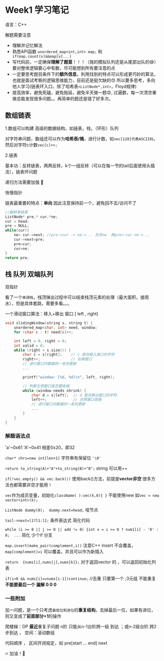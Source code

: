 # Week1 学习笔记

语言：C++

解题需要注意 

* 理解并记忆解法
* 熟悉API函数 `unordered_map<int,int> map;` 和` if(map.count(x)&&map[x]...)`
* 写代码前，一定确保**理解了题意**！！！（我的模拟队列还是从尾部出队的:sweat_smile:）要对整体逻辑要心中有数，尽可能想到所有要注意的点
* 一定要思考题目条件下的**额外信息**，利用找到的特点可以形成更巧妙的算法，也就是面试考察的逻辑思维能力，目前还是挺欠缺的:sweat: 所以要多思考，多向他人学习(链表环入口，除了哈希表`<ListNode*,int>`，Floyd规律)
* 提高效率，避免死磕，避免拖延，避免半天做一题:worried:, 过遍数，每一次清空重做总能发现很多问题。。再简单的题还是错了好多次。

## 数组链表

1.数组可以构建 高级的数据结构，如链表，栈，（环形）队列

对字符串问题，数组还可以作为**哈希表/桶**，进行计数，如`vec[128]代表ASCII码`，然后对字符c计数`vec[c]++;`

2.链表

基本功：反转链表，两两反转，k个一组反转（可以在每一节的tail后面使用头插法），链表环问题

递归方法需要加强 :shit:

快慢指针

链表最重要的特点：**单向**  因此注意保持前一个，避免回不去/访问不了

```C++
//翻转单链表
ListNode* pre,* cur,*ne;
cur = head;
pre = NULL;
while(cur){
    ne= cur->next; //pre->cur -> ne->... 先存ne  再pre<-cur ne->...
    cur->next=pre;
    pre=cur;
    cur=ne;
}
return pre;
```

## 栈 队列 双端队列

双指针 

看了一个`单调栈`，栈顶弹出过程中可以结束栈顶元素的处理（最大面积，接雨水），但是具体套路，需要多看。。。

一个滑动窗口算法：移入+移出    窗口 [ left , right)

```C++
void slidingWindow(string s, string t) {
    unordered_map<char, int> need, window;
    for (char c : t) need[c]++;

    int left = 0, right = 0;
    int valid = 0;
    while (right < s.size()) {
        char c = s[right];    // c 是将移入窗口的字符
        right++;              // 右移窗口
        // 进行窗口内数据的一系列更新
        ...

        printf("window: [%d, %d)\n", left, right);

        // 判断左侧窗口是否要收缩
        while (window needs shrink) {
            char d = s[left];  // d 是将移出窗口的字符
            left++;            // 左侧窗口收缩
            // 进行窗口内数据的一系列更新
            ...
        }
    }
}
```

### 解题语法点

'a'~0x61 'A'~0x41  相差0x20，即32

`char* chrs=new int[len+1]`  字符串有保留位 `'\0'`

`return to_string(A)+"A"+to_string(B)+"B";`  string 可以用+=

`if(!vec.empty() && vec.back())` 使用back()方法，前提是**vector非空**  很多方法也都需要非空才能用！

`vec`作为成员变量，初始化`className( ):vec(k,0){ }`  不能使用new 如`vec = new vector<int>(k);`

`ListNode dummy(0);  dummy.next=head;`  哑节点

`tail->next=l1?l1:l2;`  条件表达式 简化代码

`while (i >= 0 || j >= 0 || add != 0) {int x = i >= 0 ? num1[i] - '0' : 0;  ...`  简化 少个if 分支

`map.insert(make_pair(complement,i))`  注意C++ insert 不会覆盖，`map[complement]=i` 可以覆盖，并且可以作为新插入

`return  {nums[i],nums[j],nums[k]};` 对于返回vector 的 ，可以返回初始化列表

`if(i>0 && nums[i]==nums[i-1])continue;`  //去重 只要第一个 ;3元组 不能重复 **不能要最后一个 漏解 0 0 0**



### 一些附加

加一问题，是一个只考虑`最低位和进位`的**重复结构**，去掉最后一位，如果有进位，则又变成了**前面部分+1**的操作

爬楼梯：DP **最近**重复子问题    n阶 只能从n-1台阶跨一级 到达 ；或n-2级台阶 跨2步到达   ，   空间：滚动数组

代码顺序  ， 区间开闭规定，如 pre[start ... end] next 



:fire:  加油！:eyes:  